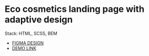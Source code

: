 # Eco cosmetics landing page with adaptive design
Stack: HTML, SCSS, BEM
- [FIGMA DESIGN](https://www.figma.com/file/Fz588JKGuPS2Bk21De4KE5/brand_of_eco-cosmetics-(Edit)?node-id=1%3A2)
- [DEMO LINK](https://Andrii-Dunets.github.io/Eco_cosmetics-landing/)
